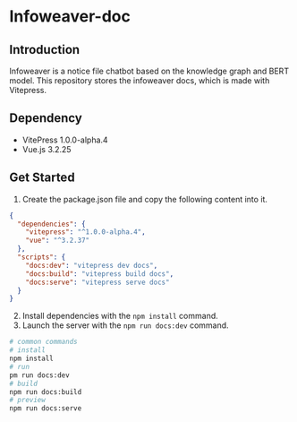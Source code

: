 # Infoweaver-doc

## Introduction

Infoweaver is a notice file chatbot based on the knowledge graph and BERT model. This repository stores the infoweaver docs, which is made with Vitepress.

## Dependency

- VitePress 1.0.0-alpha.4
- Vue.js 3.2.25

## Get Started

1. Create the package.json file and copy the following content into it.

```json
{
  "dependencies": {
    "vitepress": "^1.0.0-alpha.4",
    "vue": "^3.2.37"
  },
  "scripts": {
    "docs:dev": "vitepress dev docs",
    "docs:build": "vitepress build docs",
    "docs:serve": "vitepress serve docs"
  }
}
```

2. Install dependencies with the `npm install` command.
3. Launch the server with the `npm run docs:dev` command.

```bash
# common commands
# install
npm install
# run
pm run docs:dev
# build
npm run docs:build
# preview
npm run docs:serve
```
